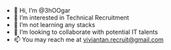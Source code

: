 - 👋 Hi, I’m @3hOOgar
- 👀 I’m interested in Technical Recruitment
- 🌱 I’m not learning any stacks
- 💞️ I’m looking to collaborate with potential IT talents
- 📫 You may reach me at viviantan.recruit@gmail.com

<!---
3hOOgar/3hOOgar is a ✨ special ✨ repository because its `README.md` (this file) appears on your GitHub profile.
You can click the Preview link to take a look at your changes.
--->

